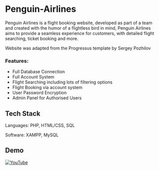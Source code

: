 # Penguin-Airlines

Penguin Airlines is a flight booking website, developed as part of a team and created with the humor of a flightless bird in mind, Penguin Airlines aims to provide a seamless experience for customers, with detailed flight searching, ticket booking and more.

Website was adapted from the Progressus template by Sergey Pozhilov
### Features:
- Full Database Connection
- Full Account System 
- Flight Searching including lots of filtering options
- Flight Booking via account system
- User Password Encryption
- Admin Panel for Authorised Users

## Tech Stack

Languages: PHP, HTML/CSS, SQL

Software: XAMPP, MySQL


## Demo

[![YouTube](http://i.ytimg.com/vi/gvM42a200L0/hqdefault.jpg)](https://www.youtube.com/watch?v=gvM42a200L0)
